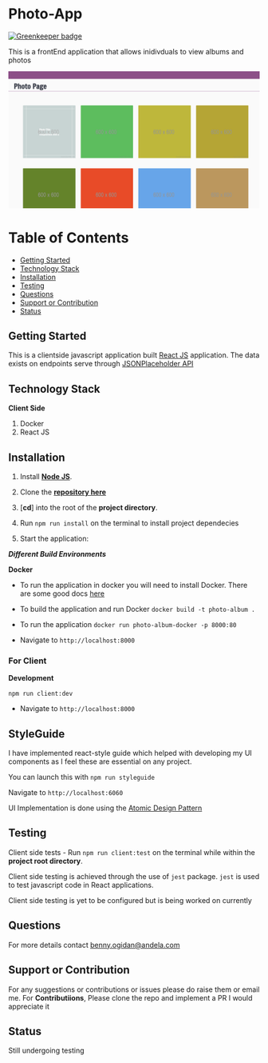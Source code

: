 # Photo-App

[![Greenkeeper badge](https://badges.greenkeeper.io/benfluleck/photo-album-app.svg)](https://greenkeeper.io/)

This is a frontEnd application that allows inidivduals to view albums and photos

<img width="1440" alt="Client Side" src="./screenshots/image.png">


# Table of Contents

- [Getting Started](#getting-started)
- [Technology Stack](#technology-stack)
- [Installation](#installation)
- [Testing](#testing)
- [Questions](#questions)
- [Support or Contribution](#support-or-contribution)
- [Status](#status)

## Getting Started
This is a clientside javascript application built [React JS](https://reactjs.org/) application. The data exists on endpoints serve through [JSONPlaceholder API](https://jsonplaceholder.typicode.com/)


## Technology Stack

**Client Side**
1. Docker
2. React JS


## Installation

1. Install [**Node JS**](https://nodejs.org/en/).

2. Clone the [**repository here**](https://github.com/benfluleck/photo-album-app.git)
3. [**cd**] into the root of the **project directory**.
4. Run `npm run install` on the terminal to install project dependecies

5. Start the application:

**_Different Build Environments_**

**Docker**
- To run the application in docker you will need to install Docker.
There are some good docs [here](https://docs.docker.com/)


- To build the application and run Docker
`docker build -t photo-album .`

- To run the application
`docker run photo-album-docker -p 8000:80`

- Navigate to `http://localhost:8000`

### For Client
**Development**
```
npm run client:dev
```
- Navigate to `http://localhost:8000`


## StyleGuide

I have implemented react-style guide which helped with developing my UI components as I feel these are essential on any project.

You can launch this with `npm run styleguide`

Navigate to `http://localhost:6060`

UI Implementation is done using the [Atomic Design Pattern](http://atomicdesign.bradfrost.com/chapter-2/)

## Testing

Client side tests - Run `npm run client:test` on the terminal while within the **project root directory**.

Client side testing is achieved through the use of `jest` package. `jest` is used to test javascript code in
React applications.

Client side testing is yet to be configured but is being worked on currently

## Questions
For more details contact benny.ogidan@andela.com

## Support or Contribution
For any suggestions or contributions or issues please do raise them or email me.
For **Contributiions**, Please clone the repo and implement a PR I would appreciate it

## Status
Still undergoing testing
